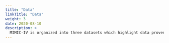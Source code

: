 ```yaml
---
title: "Data"
linkTitle: "Data"
weight: 3
date: 2020-08-10
description: >
  MIMIC-IV is organized into three datasets which highlight data provenance.
---
```


